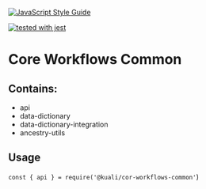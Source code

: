 [![JavaScript Style Guide](https://img.shields.io/badge/code_style-standard-brightgreen.svg)](https://standardjs.com)

[![tested with jest](https://img.shields.io/badge/tested_with-jest-99424f.svg)](https://github.com/facebook/jest)

# Core Workflows Common

## Contains:
* api
* data-dictionary
* data-dictionary-integration
* ancestry-utils

## Usage
`const { api } = require('@kuali/cor-workflows-common'`)

